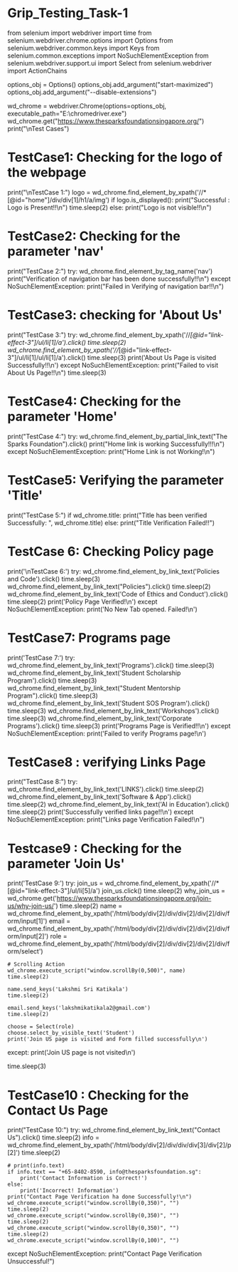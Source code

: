 # Grip_Testing_Task-1
from selenium import webdriver
import time
from selenium.webdriver.chrome.options import Options
from selenium.webdriver.common.keys import Keys
from selenium.common.exceptions import NoSuchElementException
from selenium.webdriver.support.ui import Select
from selenium.webdriver import ActionChains

options_obj = Options()
options_obj.add_argument("start-maximized")
options_obj.add_argument("--disable-extensions")

wd_chrome = webdriver.Chrome(options=options_obj, executable_path="E:\chromedriver.exe")
wd_chrome.get("https://www.thesparksfoundationsingapore.org/")
print("\nTest Cases")

# TestCase1: Checking for the logo of the webpage
print("\nTestCase 1:")
logo = wd_chrome.find_element_by_xpath('//*[@id="home"]/div/div[1]/h1/a/img')
if logo.is_displayed():
    print("Successful : Logo is Present!!\n")
    time.sleep(2)
else:
    print("Logo is not visible!!\n")

# TestCase2: Checking for the parameter 'nav'
print("TestCase 2:")
try:
    wd_chrome.find_element_by_tag_name('nav')
    print("Verification of navigation bar has been done successfully!!\n")
except NoSuchElementException:
    print("Failed in Verifying of navigation bar!!\n")

# TestCase3: checking for 'About Us'
print("TestCase 3:")
try:
    wd_chrome.find_element_by_xpath('//*[@id="link-effect-3"]/ul/li[1]/a').click()
    time.sleep(2)
    wd_chrome.find_element_by_xpath('//*[@id="link-effect-3"]/ul/li[1]/ul/li[1]/a').click()
    time.sleep(3)
    print('About Us Page is visited Successfully!!\n')
except NoSuchElementException:
    print("Failed to visit About Us Page!!\n")
    time.sleep(3)

# TestCase4: Checking for the parameter 'Home'
print("TestCase 4:")
try:
    wd_chrome.find_element_by_partial_link_text("The Sparks Foundation").click()
    print("Home link is working Successfully!!!\n")
except NoSuchElementException:
    print("Home Link is not Working!\n")

# TestCase5: Verifying the parameter 'Title'
print("TestCase 5:")
if wd_chrome.title:
    print("Title has been verified Successfully: ", wd_chrome.title)
else:
    print("Title Verification Failed!!")

# TestCase 6: Checking Policy page
print('\nTestCase 6:')
try:
    wd_chrome.find_element_by_link_text('Policies and Code').click()
    time.sleep(3)
    wd_chrome.find_element_by_link_text("Policies").click()
    time.sleep(2)
    wd_chrome.find_element_by_link_text('Code of Ethics and Conduct').click()
    time.sleep(2)
    print('Policy Page Verified!\n')
except NoSuchElementException:
    print('No New Tab opened. Failed!\n')

# TestCase7: Programs page
print('TestCase 7:')
try:
    wd_chrome.find_element_by_link_text('Programs').click()
    time.sleep(3)
    wd_chrome.find_element_by_link_text('Student Scholarship Program').click()
    time.sleep(3)
    wd_chrome.find_element_by_link_text("Student Mentorship Program").click()
    time.sleep(3)
    wd_chrome.find_element_by_link_text('Student SOS Program').click()
    time.sleep(3)
    wd_chrome.find_element_by_link_text('Workshops').click()
    time.sleep(3)
    wd_chrome.find_element_by_link_text('Corporate Programs').click()
    time.sleep(3)
    print('Programs Page is Verified!!\n')
except NoSuchElementException:
    print('Failed to verify Programs page!\n')

# TestCase8 : verifying Links Page
print("TestCase 8:")
try:
    wd_chrome.find_element_by_link_text('LINKS').click()
    time.sleep(2)
    wd_chrome.find_element_by_link_text('Software & App').click()
    time.sleep(2)
    wd_chrome.find_element_by_link_text('AI in Education').click()
    time.sleep(2)
    print('Successfully verified links page!!\n')
except NoSuchElementException:
    print("Links page Verification Failed!\n")

# Testcase9 : Checking for the parameter 'Join Us'
print('TestCase 9:')
try:
    join_us = wd_chrome.find_element_by_xpath('//*[@id="link-effect-3"]/ul/li[5]/a')
    join_us.click()
    time.sleep(2)
    why_join_us = wd_chrome.get('https://www.thesparksfoundationsingapore.org/join-us/why-join-us/')
    time.sleep(2)
    name = wd_chrome.find_element_by_xpath('/html/body/div[2]/div/div[2]/div[2]/div/form/input[1]')
    email = wd_chrome.find_element_by_xpath('/html/body/div[2]/div/div[2]/div[2]/div/form/input[2]')
    role = wd_chrome.find_element_by_xpath('/html/body/div[2]/div/div[2]/div[2]/div/form/select')

    # Scrolling Action
    wd_chrome.execute_script("window.scrollBy(0,500)", name)
    time.sleep(2)

    name.send_keys('Lakshmi Sri Katikala')
    time.sleep(2)

    email.send_keys('lakshmikatikala2@gmail.com')
    time.sleep(2)

    choose = Select(role)
    choose.select_by_visible_text('Student')
    print('Join US page is visited and Form filled successfully\n')
except:
    print('Join US page is not visited\n')

time.sleep(3)

# TestCase10 : Checking for the Contact Us Page
print("TestCase 10:")
try:
    wd_chrome.find_element_by_link_text("Contact Us").click()
    time.sleep(2)
    info = wd_chrome.find_element_by_xpath('/html/body/div[2]/div/div/div[3]/div[2]/p[2]')
    time.sleep(2)

    # print(info.text)
    if info.text == "+65-8402-8590, info@thesparksfoundation.sg":
        print('Contact Information is Correct!')
    else:
        print('Incorrect! Information')
    print("Contact Page Verification ha done Successfully!\n")
    wd_chrome.execute_script("window.scrollBy(0,350)", "")
    time.sleep(2)
    wd_chrome.execute_script("window.scrollBy(0,350)", "")
    time.sleep(2)
    wd_chrome.execute_script("window.scrollBy(0,350)", "")
    time.sleep(2)
    wd_chrome.execute_script("window.scrollBy(0,100)", "")
except NoSuchElementException:
    print("Contact Page Verification Unsuccessful!")

